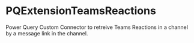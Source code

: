 # PQExtensionTeamsReactions
Power Query Custom Connector to retreive Teams Reactions in a channel by a message link in the channel. 
